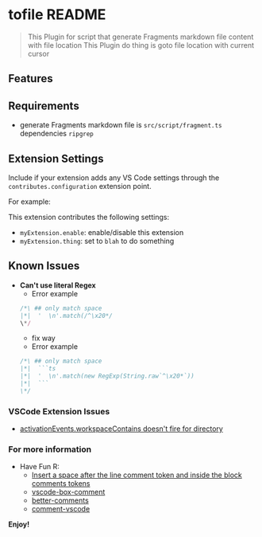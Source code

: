 # tofile README
> This Plugin for script that generate Fragments markdown file content with file location
> This Plugin do thing is goto file location with current cursor

## Features


## Requirements
  - generate Fragments markdown file is `src/script/fragment.ts` dependencies `ripgrep` 

## Extension Settings

Include if your extension adds any VS Code settings through the `contributes.configuration` extension point.

For example:

This extension contributes the following settings:

* `myExtension.enable`: enable/disable this extension
* `myExtension.thing`: set to `blah` to do something

## Known Issues
  - **Can't use literal Regex**
    - Error example
    ```ts
    /*\ ## only match space
    |*|  '  \n'.match(/^\x20*/
    \*/
    ```
    - fix way
    - Error example
    ```ts
    /*\ ## only match space
    |*|  ```ts
    |*|  '  \n'.match(new RegExp(String.raw`^\x20*`))
    |*|  ```
    \*/
    ```

### VSCode Extension Issues
- [activationEvents.workspaceContains doesn't fire for directory](https://github.com/Microsoft/vscode/issues/2739)


### For more information
- Have Fun R:
  - [Insert a space after the line comment token and inside the block comments tokens](https://github.com/microsoft/vscode/blob/e5b6f39005e6029d6655e89313c8118bfda0913f/src/vs/editor/common/config/editorOptions.ts#L1136)
  - [vscode-box-comment](https://github.com/mattkenefick/vscode-box-comment)
  - [better-comments](https://github.com/aaron-bond/better-comments)
  - [comment-vscode](https://github.com/pouyakary/comment-vscode)


**Enjoy!**
